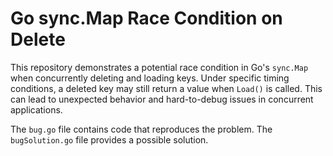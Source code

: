 # Go sync.Map Race Condition on Delete

This repository demonstrates a potential race condition in Go's `sync.Map` when concurrently deleting and loading keys.  Under specific timing conditions, a deleted key may still return a value when `Load()` is called.  This can lead to unexpected behavior and hard-to-debug issues in concurrent applications.

The `bug.go` file contains code that reproduces the problem. The `bugSolution.go` file provides a possible solution.